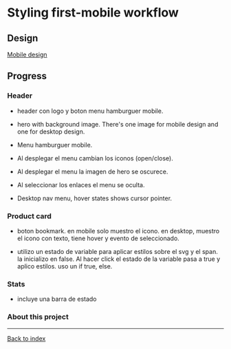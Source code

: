 # Styling first-mobile workflow 

## Design

[Mobile design](./design/mobile-design.jpg)


## Progress

### Header

- header con logo y boton menu hamburguer mobile.
- hero with background image. There's one image for mobile design and one for desktop design.

- Menu hamburguer mobile. 
- Al desplegar el menu cambian los iconos (open/close).
- Al desplegar el menu la imagen de hero se oscurece. 
- Al seleccionar los enlaces el menu se oculta.
- Desktop nav menu, hover states shows cursor pointer. 

### Product card

- boton bookmark. en mobile solo muestro el icono. en desktop, muestro el icono con texto, tiene hover y evento de seleccionado.

- utilizo un estado de variable para aplicar estilos sobre el svg y el span. la inicializo en false.
Al hacer click el estado de la variable pasa a true y aplico estilos. uso un if true, else. 


### Stats

- incluye una barra de estado


### About this project


------
[Back to index](../README.md)